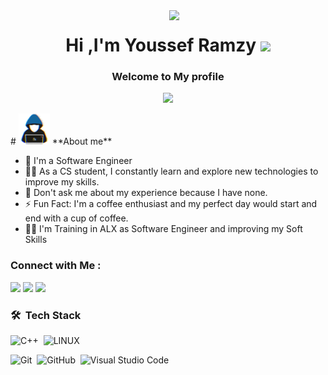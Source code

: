 
<img width="250" align="right" src="https://c.tenor.com/_DOBjnGspYAAAAAM/code-coding.gif">
<h1 align="center"><b>Hi ,I'm Youssef Ramzy </b><img src="https://media.giphy.com/media/hvRJCLFzcasrR4ia7z/giphy.gif" width="35"></h1>
<h3 align="center">
  Welcome to My profile
 
</h3>
<p align="center">
<!-- Typing SVG by DenverCoder1 - https://github.com/DenverCoder1/readme-typing-svg -->
<p align="center">
 <a href="https://github.com/DenverCoder1/readme-typing-svg"><img src="https://readme-typing-svg.herokuapp.com?font=Time+New+Roman&color=cyan&size=25&center=true&vCenter=true&width=600&height=100&lines=Assalamu+O+Alaikum+Warahmatullah..&hearts;++;Self-taught+Front-End+Developer,;Computer+Science+Student,;Active+Learner/Researcher,;Love+to+learn+new+stuffs..<3"></a>
</p>
# <picture><img src = "https://github.com/0xAbdulKhalid/0xAbdulKhalid/raw/main/assets/mdImages/about_me.gif" width = 50px></picture> **About me**

- 🏢 I'm a Software Engineer
- 👨‍💻 As a CS student, I constantly learn and explore new technologies to improve my skills.
- 💬 Don't ask me about my experience because I have none.
- ⚡ Fun Fact: I'm a coffee enthusiast and my perfect day would start and end with a cup of coffee.
- 👨‍💻 I'm Training in ALX as Software Engineer and improving my Soft Skills 

### Connect with Me :

<a href="https://www.linkedin.com/in/youssef-ramzy-8b2511249/" target="_blank"><img src="https://img.shields.io/badge/-Youssef%20Ramzy-0077B5?style=for-the-badge&logo=Linkedin&logoColor=white"/></a>
<a href="https://www.facebook.com/profile.php?id=100090981573696" target="_blank"><img src="https://img.shields.io/badge/-Youssef%20Ramzy-0077B5?style=for-the-badge&logo=Facebook&logoColor=white"/></a>
<a href="https://wa.link/r5v4m2" target="_blank"><img src="https://img.shields.io/badge/-Youssef%20Ramzy-0077B5?style=for-the-badge&logo=whatsapp&logoColor=white"/></a>
### 🛠 &nbsp;Tech Stack
![C++](https://img.shields.io/badge/-C++-05122A?style=flat&logo=CPP&logoColor=563D7C)&nbsp;
![LINUX](https://img.shields.io/badge/-Linux-05122A?style=flat&logo=Linux)&nbsp;

![Git](https://img.shields.io/badge/-Git-05122A?style=flat&logo=git)&nbsp;
![GitHub](https://img.shields.io/badge/-GitHub-05122A?style=flat&logo=github)&nbsp;
![Visual Studio Code](https://img.shields.io/badge/-Visual%20Studio%20Code-05122A?style=flat&logo=visual-studio-code&logoColor=007ACC)&nbsp;
